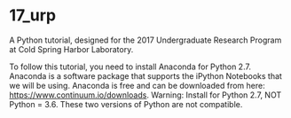 # 17_urp
A Python tutorial, designed for the 2017 Undergraduate Research Program at Cold Spring Harbor Laboratory.

To follow this tutorial, you need to install Anaconda for Python 2.7. Anaconda is a software package that supports the iPython Notebooks that we will be using. Anaconda is free and can be downloaded from here: https://www.continuum.io/downloads. Warning: Install for Python 2.7, NOT Python = 3.6. These two versions of Python are not compatible. 

